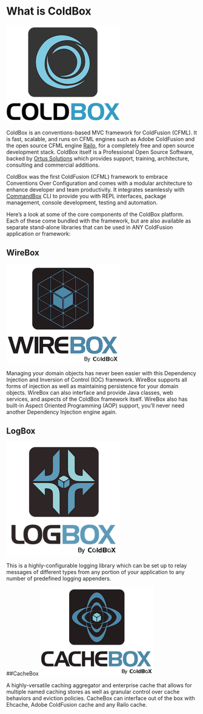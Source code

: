 # What is ColdBox

![](/images/ColdBoxLogo2015_300.png)

ColdBox is an conventions-based MVC framework for ColdFusion (CFML). It is fast, scalable, and runs on CFML engines such as Adobe ColdFusion and the open source CFML engine [Railo](http://www.getrailo.org), for a completely free and open source development stack. ColdBox itself is a Professional Open Source Software, backed by [Ortus Solutions](http://www.ortussolutions.com) which provides support, training, architecture, consulting and commercial additions.

ColdBox was the first ColdFusion (CFML) framework to embrace Conventions Over Configuration and comes with a modular architecture to enhance developer and team productivity.  It integrates seamlessly with [CommandBox](http://www.ortussolutions.com/products/commandbox) CLI to provide you with REPL interfaces, package management, console development, testing and automation.

Here’s a look at some of the core components of the ColdBox platform. Each of these come bundled with the framework, but are also available as separate stand-alone libraries that can be used in ANY ColdFusion application or framework:

## WireBox
![](/images/WireBox.png)

Managing your domain objects has never been easier with this Dependency Injection and Inversion of Control (IOC) framework. WireBox supports all forms of injection as well as maintaining persistence for your domain objects. WireBox can also interface and provide Java classes, web services, and aspects of the ColdBox framework itself. WireBox also has built-in Aspect Oriented Programming (AOP) support, you’ll never need another Dependency Injection engine again.

## LogBox
![](/images/LogBox.png)

This is a highly-configurable logging library which can be set up to relay messages of different types from any portion of your application to any number of predefined logging appenders.

##CacheBox
![](/images/CacheBox.png)

A highly-versatile caching aggregator and enterprise cache that allows for multiple named caching stores as well as granular control over cache behaviors and eviction policies. CacheBox can interface out of the box with Ehcache, Adobe ColdFusion cache and any Railo cache.


